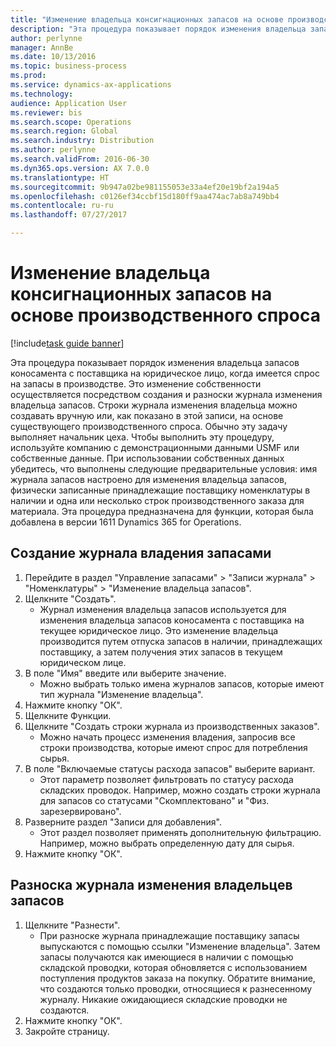 ```yaml
--- 
title: "Изменение владельца консигнационных запасов на основе производственного спроса"
description: "Эта процедура показывает порядок изменения владельца запасов коносамента с поставщика на юридическое лицо, когда имеется спрос на запасы в производстве."
author: perlynne
manager: AnnBe
ms.date: 10/13/2016
ms.topic: business-process
ms.prod: 
ms.service: dynamics-ax-applications
ms.technology: 
audience: Application User
ms.reviewer: bis
ms.search.scope: Operations
ms.search.region: Global
ms.search.industry: Distribution
ms.author: perlynne
ms.search.validFrom: 2016-06-30
ms.dyn365.ops.version: AX 7.0.0
ms.translationtype: HT
ms.sourcegitcommit: 9b947a02be981155053e33a4ef20e19bf2a194a5
ms.openlocfilehash: c0126ef34ccbf15d180ff9aa474ac7ab8a749bb4
ms.contentlocale: ru-ru
ms.lasthandoff: 07/27/2017

---
```

# <a name="change-the-ownership-of-consignment-inventory-based-on-production-demand"></a>Изменение владельца консигнационных запасов на основе производственного спроса

[!include[task guide banner](../../includes/task-guide-banner.md)]

Эта процедура показывает порядок изменения владельца запасов коносамента с поставщика на юридическое лицо, когда имеется спрос на запасы в производстве. Это изменение собственности осуществляется посредством создания и разноски журнала изменения владельца запасов. Строки журнала изменения владельца можно создавать вручную или, как показано в этой записи, на основе существующего производственного спроса. Обычно эту задачу выполняет начальник цеха. Чтобы выполнить эту процедуру, используйте компанию с демонстрационными данными USMF или собственные данные. При использовании собственных данных убедитесь, что выполнены следующие предварительные условия: имя журнала запасов настроено для изменения владельца запасов, физически записанные принадлежащие поставщику номенклатуры в наличии и одна или несколько строк производственного заказа для материала. Эта процедура предназначена для функции, которая была добавлена в версии 1611 Dynamics 365 for Operations.


## <a name="create-an-inventory-ownership-journal"></a>Создание журнала владения запасами
1. Перейдите в раздел "Управление запасами" > "Записи журнала" > "Номенклатуры" > "Изменение владельца запасов".
2. Щелкните "Создать".
    * Журнал изменения владельца запасов используется для изменения владельца запасов коносамента с поставщика на текущее юридическое лицо. Это изменение владельца производится путем отпуска запасов в наличии, принадлежащих поставщику, а затем получения этих запасов в текущем юридическом лице.  
3. В поле "Имя" введите или выберите значение.
    * Можно выбрать только имена журналов запасов, которые имеют тип журнала "Изменение владельца".  
4. Нажмите кнопку "OК".
5. Щелкните Функции.
6. Щелкните "Создать строки журнала из производственных заказов".
    * Можно начать процесс изменения владения, запросив все строки производства, которые имеют спрос для потребления сырья.  
7. В поле "Включаемые статусы расхода запасов" выберите вариант.
    * Этот параметр позволяет фильтровать по статусу расхода складских проводок. Например, можно создать строки журнала для запасов со статусами "Скомплектовано" и "Физ. зарезервировано".  
8. Разверните раздел "Записи для добавления".
    * Этот раздел позволяет применять дополнительную фильтрацию. Например, можно выбрать определенную дату для сырья.  
9. Нажмите кнопку "OК".

## <a name="post-the-inventory-ownership-change-journal"></a>Разноска журнала изменения владельцев запасов
1. Щелкните "Разнести".
    * При разноске журнала принадлежащие поставщику запасы выпускаются с помощью ссылки "Изменение владельца". Затем запасы получаются как имеющиеся в наличии с помощью складской проводки, которая обновляется с использованием поступления продуктов заказа на покупку. Обратите внимание, что создаются только проводки, относящиеся к разнесенному журналу. Никакие ожидающиеся складские проводки не создаются.  
2. Нажмите кнопку "OК".
3. Закройте страницу.


